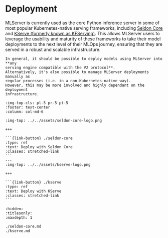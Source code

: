 # Deployment

MLServer is currently used as the core Python inference server in some of most
popular Kubernetes-native serving frameworks, including [Seldon
Core](https://docs.seldon.io/projects/seldon-core/en/latest/graph/protocols.html#v2-kfserving-protocol)
and [KServe (formerly known as
KFServing)](https://kserve.github.io/website/modelserving/v1beta1/sklearn/v2/).
This allows MLServer users to leverage the usability and maturity of these
frameworks to take their model deployments to the next level of their MLOps
journey, ensuring that they are served in a robust and scalable infrastructure.

```{note}
In general, it should be possible to deploy models using MLServer into **any
serving engine compatible with the V2 protocol**.
Alternatively, it's also possible to manage MLServer deployments manually as
regular processes (i.e. in a non-Kubernetes-native way).
However, this may be more involved and highly dependant on the deployment
infrastructure.
```

````{panels}
:img-top-cls: pl-5 pr-5 pt-5
:footer: text-center
:column: col-md-6

:img-top: ../../assets/seldon-core-logo.png

+++

```{link-button} ./seldon-core
:type: ref
:text: Deploy with Seldon Core
:classes: stretched-link
```
---
:img-top: ../../assets/kserve-logo.png

+++

```{link-button} ./kserve
:type: ref
:text: Deploy with KServe
:classes: stretched-link
```
````

```{toctree}
:hidden:
:titlesonly:
:maxdepth: 1

./seldon-core.md
./kserve.md
```
